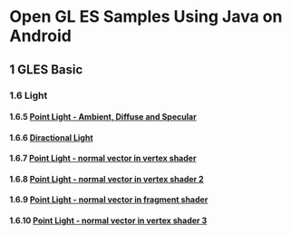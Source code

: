 # Open GL ES Samples Using Java on Android

## 1    GLES Basic
### 1.6    Light
#### 1.6.5    [Point Light - Ambient, Diffuse and Specular](https://github.com/zoozooll/glsamples/tree/master/sample1_6_5)
#### 1.6.6    [Diractional Light](https://github.com/zoozooll/glsamples/tree/master/sample1_6_6)
#### 1.6.7    [Point Light - normal vector in vertex shader](https://github.com/zoozooll/glsamples/tree/master/sample1_6_7)
#### 1.6.8    [Point Light - normal vector in vertex shader 2](https://github.com/zoozooll/glsamples/tree/master/sample1_6_8)
#### 1.6.9    [Point Light - normal vector in fragment shader](https://github.com/zoozooll/glsamples/tree/master/sample1_6_9)
#### 1.6.10    [Point Light - normal vector in vertex shader 3](https://github.com/zoozooll/glsamples/tree/master/sample1_6_10)
<!--stackedit_data:
eyJwcm9wZXJ0aWVzIjoidGl0bGU6IGdsc2FtcGxlXG5hdXRob3
I6IEFhcm9uIExlZVxudGFnczogJ2FuZHJvaWQsb3BlbmdsZXMn
XG4iLCJoaXN0b3J5IjpbLTE2NzU2OTk5NjUsNjUyMjgyNDk2LD
g2MjIzMTI3NCwtMTUxNzY2OTg2NV19
-->